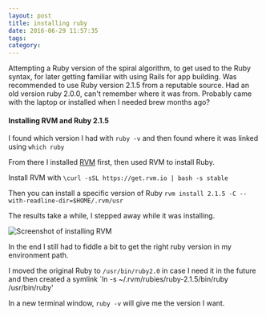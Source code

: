 ```yaml
---
layout: post
title: installing ruby
date: 2016-06-29 11:57:35
tags: 
category: 
---
```


Attempting a Ruby version of the spiral algorithm, to get used to the Ruby syntax, for later getting familiar with using Rails for app building. Was recommended to use Ruby version 2.1.5 from a reputable source. Had an old version ruby 2.0.0, can't remember where it was from. Probably came with the laptop or installed when I needed brew months ago?

#### Installing RVM and Ruby 2.1.5

I found which version I had with `ruby -v` and then found where it was linked using `which ruby`

From there I installed [RVM](https://rvm.io/) first, then used RVM to install Ruby. 

Install RVM with `\curl -sSL https://get.rvm.io | bash -s stable`

Then you can install a specific version of Ruby `rvm install 2.1.5 -C --with-readline-dir=$HOME/.rvm/usr`

The results take a while, I stepped away while it was installing.

![Screenshot of installing RVM](https://lh3.googleusercontent.com/3bzd1HDyuPUt7a6tm1sZdXZai-RT1Jtywo3G1abL9W135loq35Owix-xf9XJ4e25-5EJCWqRQqSiul75odQVtn7mvEo5TZNLuixYxCHiwrYGQ6BBBtZHeDOwJ--ztzeCPSqAn8u1YKDFcWOkx_Z5LtyBb-PU2Qg8UCL7_IIWCSYpXxhO7PbEcP8HfC37aIbtsSgVdqWmrXotZlVYNkQ49lYauSBJYDmt8PGU3oNxxsvEjWCNJX-IG7WXGf6wm3vvX0BVPXV3ahwshxSFzBcJNRTb_y6tO8-FFNf0RnSQR7QAFdz4pTM6rfz6B-SuB_s43jBCsSpjNffFnrSXyoz2DM6FrU4SSMxiK93qz5Aeeekbtx35OyVWO_j_kHMwhew54T-sE19n0Yk_B1jWLB5tMZFxTNaXmS5q_LKmDHH0fMr3DFVZrDvG-_NQFy-BvINR3QrlCDgkc_ll8l-PqlbkvxT8Y4ZrtbZSj_54O-ODgPgq-rm9MPViWwKDhKIE97syN2x1PhDIF7BWKZJlyoDJCr9eT26ErHi4nW0USN4vvSpkbwGZG_nPLpjbg70lyi8JSSSe10jxY761AHD74kLUg1ECDYWZ7YGD=w850-h832-no)

In the end I still had to fiddle a bit to get the right ruby version in my environment path.

I moved the original Ruby to `/usr/bin/ruby2.0` in case I need it in the future and then created a symlink `ln -s ~/.rvm/rubies/ruby-2.1.5/bin/ruby /usr/bin/ruby' 

In a new terminal window, `ruby -v` will give me the version I want.
